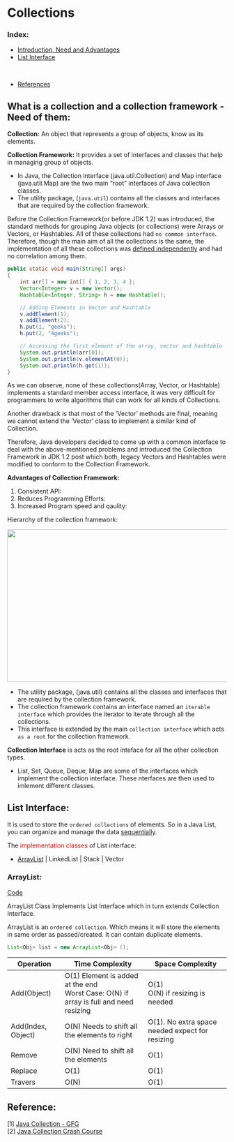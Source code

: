 # Collections

### Index:

- [Introduction, Need and Advantages](#what-is-a-collection-and-a-collection-framework---need-of-them)
- [List Interface](#list-interface)

<br>

- [References](#references)


## What is a collection and a collection framework - Need of them:

**Collection:** An object that represents a group of objects, know as its elements.

**Collection Framework:** It provides a set of interfaces and classes that help in managing group of objects.
- In Java, the Collection interface (java.util.Collection) and Map interface (java.util.Map) are the two main “root” interfaces of Java collection classes.
- The utility package, (`java.util`) contains all the classes and interfaces that are required by the collection framework.

Before the Collection Framework(or before JDK 1.2) was introduced, the standard methods for grouping Java objects (or collections) were Arrays or Vectors, or Hashtables. All of these collections had `no common interface`. Therefore, though the main aim of all the collections is the same, the implementation of all these collections was <u>defined independently</u> and had no correlation among them. 


```Java
public static void main(String[] args)
{
    int arr[] = new int[] { 1, 2, 3, 4 };
    Vector<Integer> v = new Vector();
    Hashtable<Integer, String> h = new Hashtable();

    // Adding Elements in Vector and Hashtable
    v.addElement(1);
    v.addElement(2);
    h.put(1, "geeks");
    h.put(2, "4geeks");

    // Accessing the first element of the array, vector and hashtable
    System.out.println(arr[0]);
    System.out.println(v.elementAt(0));
    System.out.println(h.get(1));
}
```

As we can observe, none of these collections(Array, Vector, or Hashtable) implements a standard member access interface, it was very difficult for programmers to write algorithms that can work for all kinds of Collections. 

Another drawback is that most of the ‘Vector’ methods are final, meaning we cannot extend the ’Vector’ class to implement a similar kind of Collection. 

Therefore, Java developers decided to come up with a common interface to deal with the above-mentioned problems and introduced the Collection Framework in JDK 1.2 post which both, legacy Vectors and Hashtables were modified to conform to the Collection Framework.

**Advantages of Collection Framework:**

1. Consistent API:
2. Reduces Programming Efforts:
3. Increased Program speed and qaulity:

Hierarchy of the collection framework:

<image src="./images/collectionHierarchy.png" width="600" height="350"> <br>

- The utility package, (java.util) contains all the classes and interfaces that are required by the collection framework. 
- The collection framework contains an interface named an `iterable interface` which provides the iterator to iterate through all the collections. 
- This interface is extended by the main `collection interface` which acts `as a root` for the collection framework.

**Collection Interface** is acts as the root inteface for all the other collection types. 
- List, Set, Queue, Deque, Map are some of the interfaces which implement the collection interface. These nterfaces are then used to imlement different classes.


## List Interface:

It is used to store the `ordered collections` of elements. So in a Java List, you can organize and manage the data <u>sequentially</u>.

The <span style="color: rgb(206, 8, 8)">implementation classes</span> of List interface:
- [ArrayList](#arraylist) | LinkedList | Stack | Vector

### ArrayList:

[Code](./List/ListInterface.java)

ArrayList Class implements List Interface which in turn extends Collection Interface.

ArrayList is an `ordered collection`. Which means it will store the elements in same order as passed/created. It can contain duplicate elements.

```Java
List<Obj> list = new ArrayList<Obj> ();
```

|Operation|Time Complexity|Space Complexity|
|-|-|-|
|Add(Object)|O(1) Element is added at the end<br> Worst Case: O(N) if array is full and need resizing|O(1) <br> O(N) if resizing is needed|
|Add(Index, Object)|O(N) Needs to shift all the elements to right|O(1). No extra space needed expect for resizing|
|Remove|O(N) Need to shift all the elements |O(1)|
|Replace|O(1)|O(1)|
|Travers|O(N)|O(1)|










## Reference:

[1] [Java Collection - GFG](https://www.geeksforgeeks.org/collections-in-java-2/) <br>
[2] [Java Collection Crash Course](https://www.youtube.com/watch?v=92k5uokmW9o&t=38s) <br>